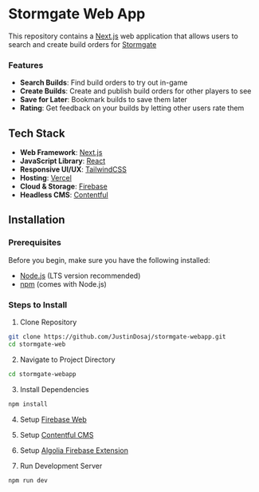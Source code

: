 # Stormgate Web App
This repository contains a [Next.js](https://nextjs.org/) web application that allows users to search and create build orders for [Stormgate](https://playstormgate.com/)

### Features
- **Search Builds**: Find build orders to try out in-game
- **Create Builds**: Create and publish build orders for other players to see
- **Save for Later**: Bookmark builds to save them later
- **Rating**: Get feedback on your builds by letting other users rate them

## Tech Stack
- **Web Framework**: [Next.js](https://nextjs.org/)
- **JavaScript Library**: [React](https://reactjs.org/)
- **Responsive UI/UX**: [TailwindCSS](https://tailwindcss.com/)
- **Hosting**: [Vercel](https://vercel.com/)
- **Cloud & Storage**: [Firebase](https://firebase.google.com/)
- **Headless CMS**: [Contentful](https://www.contentful.com/)

## Installation

### Prerequisites

Before you begin, make sure you have the following installed:

- [Node.js](https://nodejs.org/) (LTS version recommended)
- [npm](https://www.npmjs.com/) (comes with Node.js)

### Steps to Install

1. Clone Repository
```bash
git clone https://github.com/JustinDosaj/stormgate-webapp.git
cd stormgate-web
```

2. Navigate to Project Directory
```bash
cd stormgate-webapp
```

3. Install Dependencies
```bash
npm install
```

4. Setup [Firebase Web](https://firebase.google.com/docs/web/setup)

5. Setup [Contentful CMS](https://www.contentful.com/)

6. Setup [Algolia Firebase Extension](https://www.algolia.com/developers/lp-firebase-search-extension)

5. Run Development Server
```bash
npm run dev
```
